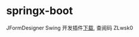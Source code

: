 # springx-boot

JFormDesigner Swing 开发插件[下载](https://quqi.gblhgk.com/s/3367855/Qc9DsnJtw1gLkGL4), 查阅码 ZLwsk0